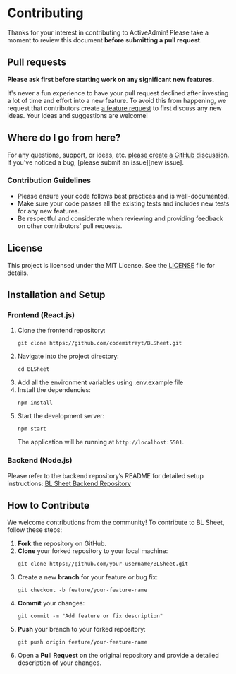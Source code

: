 # Contributing

Thanks for your interest in contributing to ActiveAdmin! Please take a moment to review this document **before submitting a pull request**.

## Pull requests

**Please ask first before starting work on any significant new features.**

It's never a fun experience to have your pull request declined after investing a lot of time and effort into a new feature. To avoid this from happening, we request that contributors create [a feature request](https://github.com/codemitrayt/BLSheet/discussions/new?category=ideas) to first discuss any new ideas. Your ideas and suggestions are welcome!

## Where do I go from here?

For any questions, support, or ideas, etc. [please create a GitHub discussion](https://github.com/codemitrayt/BLSheet/discussions/new/choose). If you've noticed a bug, [please submit an issue][new issue].

<h3>Contribution Guidelines</h3>

<ul>
  <li>Please ensure your code follows best practices and is well-documented.</li>
  <li>Make sure your code passes all the existing tests and includes new tests for any new features.</li>
  <li>Be respectful and considerate when reviewing and providing feedback on other contributors' pull requests.</li>
</ul>

<h2>License</h2>

<p>This project is licensed under the MIT License. See the <a href="https://github.com/codemitrayt/BLSheet/blob/main/LICENSE">LICENSE</a> file for details.</p>

<h2>Installation and Setup</h2>

<h3>Frontend (React.js)</h3>

<ol>
  <li>Clone the frontend repository:</li>
  <pre><code>git clone https://github.com/codemitrayt/BLSheet.git</code></pre>

  <li>Navigate into the project directory:</li>
  <pre><code>cd BLSheet</code></pre>

 <li>Add all the environment variables using .env.example file</li>

  <li>Install the dependencies:</li>
  <pre><code>npm install</code></pre>

  <li>Start the development server:</li>
  <pre><code>npm start</code></pre>

  <p>The application will be running at <code>http://localhost:5501</code>.</p>
</ol>

<h3>Backend (Node.js)</h3>

<p>Please refer to the backend repository’s README for detailed setup instructions: <a href="https://github.com/codemitrayt/BLSheetServer">BL Sheet Backend Repository</a></p>

<h2>How to Contribute</h2>

<p>We welcome contributions from the community! To contribute to BL Sheet, follow these steps:</p>

<ol>
  <li><strong>Fork</strong> the repository on GitHub.</li>
  <li><strong>Clone</strong> your forked repository to your local machine:</li>
  <pre><code>git clone https://github.com/your-username/BLSheet.git</code></pre>

  <li>Create a new <strong>branch</strong> for your feature or bug fix:</li>
  <pre><code>git checkout -b feature/your-feature-name</code></pre>

  <li><strong>Commit</strong> your changes:</li>
  <pre><code>git commit -m "Add feature or fix description"</code></pre>

  <li><strong>Push</strong> your branch to your forked repository:</li>
  <pre><code>git push origin feature/your-feature-name</code></pre>

  <li>Open a <strong>Pull Request</strong> on the original repository and provide a detailed description of your changes.</li>
</ol>
